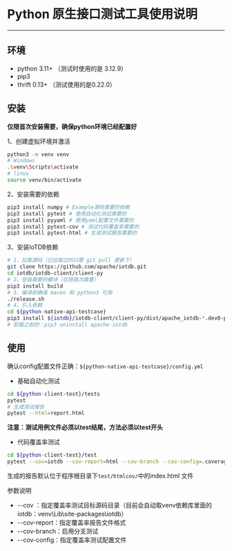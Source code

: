 # Python 原生接口测试工具使用说明

----

## 环境

- python 3.11+ （测试时使用的是 3.12.9）
- pip3
- thrift 0.13+ （测试使用的是0.22.0）

## 安装

**仅限首次安装需要，确保python环境已经配置好**

1、创建虚拟环境并激活

```bash
python3 -m venv venv
# Windows
.\venv\Scripts\activate
# linux
source venv/bin/activate
```

2、安装需要的依赖

```bash
pip3 install numpy # Example源码需要的依赖
pip3 install pytest # 使用自动化测试需要的
pip3 install pyyaml # 使用yaml配置文件需要的
pip3 install pytest-cov # 测试代码覆盖率需要的
pip3 install pytest-html # 生成测试报告需要的
```

3、安装IoTDB依赖

```bash
# 1、拉取源码（已拉取过的只需 git pull 更新下）
git clone https://github.com/apache/iotdb.git
cd iotdb/iotdb-client/client-py
# 2、安装需要的模块（仅限首次需要）
pip3 install build
# 3、编译前确保 maven 和 python3 可用
./release.sh
# 4、引入依赖
cd ${python-native-api-testcase}
pip3 install ${iotdb}/iotdb-client/client-py/dist/apache_iotdb-*.dev0-py3-none-any.whl 
# 卸载之前的：pip3 uninstall apache-iotdb
```

## 使用

确认config配置文件正确：`${python-native-api-testcase}/config.yml`

- 基础自动化测试

```bash
cd ${python-client-test}/tests
pytest
# 生成测试报告
pytest --html=report.html
```

**注意：测试用例文件必须以test结尾，方法必须以test开头**

- 代码覆盖率测试

```bash
cd ${python-client-test}/test
pytest --cov=iotdb --cov-report=html --cov-branch --cov-config=.coveragerc
```

生成的报告默认位于程序根目录下`test/htmlcov/`中的index.html 文件

参数说明

- --cov ：指定覆盖率测试目标源码目录（目前会自动取venv依赖库里面的iotdb：venv\Lib\site-packages\iotdb）
- --cov-report：指定覆盖率报告文件格式
- --cov-branch：启用分支测试
- --cov-config：指定覆盖率测试配置文件
